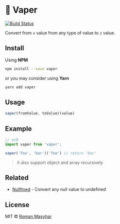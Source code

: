# 💨 Vaper
 [![Build Status](https://travis-ci.org/rohmanhm/vaper.svg?branch=master)](https://travis-ci.org/rohmanhm/vaper)

Convert from `x` value from any type of value to `z` value.

## Install
Using **NPM**
```bash
npm install --save vaper
```
or you may consider using **Yarn**
```bash
yarn add vaper
```

## Usage
```javascript
vaper(fromValue, toValue)(value)
```

## Example
```javascript
// es6
import vaper from 'vaper';

vaper('foo', 'bar')('foo') // return 'bar'
```

> it also support object and array recursively

## Related

* [Nullfined](https://github.com/rohmanhm/nullfined) - Convert any null value to undefined

## License
MIT © [Roman Masyhar](https://github.com/rohmanhm)
